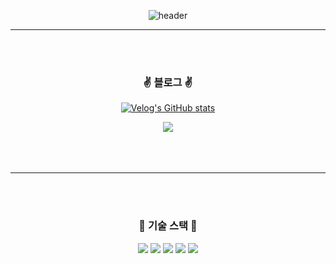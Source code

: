 <div align="center"> 

![header](https://capsule-render.vercel.app/api?type=wave&color=121212&height=150&section=header&text=230805&fontSize=38&fontColor=ffffff)

----------------------

<br>
<br>


### :v: 블로그 :v:

[![Velog's GitHub stats](https://velog-readme-stats.vercel.app/api?name=ansanghyun20&tag=kafka&color=dark)](https://velog.io/@ansanghyun20) 

<img src="https://img.shields.io/badge/velog-000000?style=velog&logo=velog&logoColor=#FFFFFF"/>

<br>
<br>
<br>
<br>

----------------------

<br>
<br>
 
###  :feet: 기술 스택  :feet:

<img src="https://img.shields.io/badge/apachekafka-000000?style=apachekafka&logo=apachekafka&logoColor=#FFFFFF"/>

<img src="https://img.shields.io/badge/go-000000?style=go&logo=go&logoColor=#FFFFFF"/>

<img src="https://img.shields.io/badge/kubernetes-000000?style=kubernetes&logo=kubernetes&logoColor=#FFFFFF"/>

<img src="https://img.shields.io/badge/docker-000000?style=docker&logo=docker&logoColor=#FFFFFF"/>

<img src="https://img.shields.io/badge/prometheus-000000?style=prometheus&logo=prometheus&logoColor=#FFFFFF"/>

<br>
<br>
<br>
<br>


</div>
